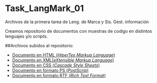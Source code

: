 # Task_LangMark_01
Archivos de la primera tarea de Leng. de Marca y Sis. Gest. información

Creamos repositorio de documentos con muestras de codigo en distintos lenguajes y/o _scripts_.

##Archivos subidos al repositorio:

* [Documento en HTML (_HiperTex Markup Language_)](https://github.com/Olvera/Task_LangMark_01/blob/master/Doc_HTML.html)
* [Documento en XML(_eXtensible Markup Language_)](https://github.com/Olvera/Task_LangMark_01/blob/master/Doc_XML.xml)
* [Documento en CSS (_Cascade Style Sheets_)](https://github.com/Olvera/Task_LangMark_01/blob/master/Doc_CSS.css)
* [Documento en formato PS (_PostScrip_)](https://github.com/Olvera/Task_LangMark_01/blob/master/Doc_PS.ps)
* [Documento en formato RTF (_Rich Text Format_)](https://github.com/Olvera/Task_LangMark_01/blob/master/Doc_RTF.rtf)
